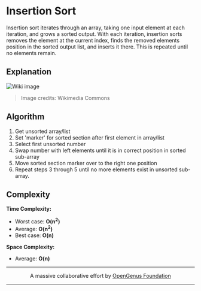 # Insertion Sort
Insertion sort iterates through an array, taking one input element at each iteration, and grows a sorted output. With each iteration, insertion sorts removes the element at the current index, finds the removed elements position in the sorted output list, and inserts it there. This is repeated until no elements remain.

## Explanation
![Wiki image](https://upload.wikimedia.org/wikipedia/commons/0/0f/Insertion-sort-example-300px.gif)
> Image credits: Wikimedia Commons

## Algorithm
1. Get unsorted array/list
2. Set 'marker' for sorted section after first element in array/list
3. Select first unsorted number
4. Swap number with left elements until it is in correct position in sorted sub-array
5. Move sorted section marker over to the right one position
6. Repeat steps 3 through 5 until no more elements exist in unsorted sub-array.


## Complexity
**Time Complexity:**
- Worst case: **O(n<sup>2</sup>)**
- Average: **O(n<sup>2</sup>)**
- Best case: **O(n)**

**Space Complexity:**
- Average: **O(n)**

---
<p align="center">
	A massive collaborative effort by <a href="https://github.com/OpenGenus/cosmos">OpenGenus Foundation</a> 
</p>

---
